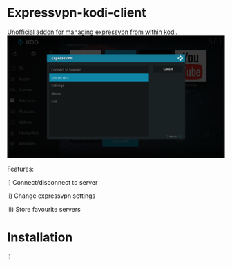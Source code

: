# Expressvpn-kodi-client
Unofficial addon for managing expressvpn from within kodi.
![Screenshot](resources/images/expressvpn_scrot.png)

Features:

i) Connect/disconnect to server

ii) Change expressvpn settings

iii) Store favourite servers

# Installation
i) 
